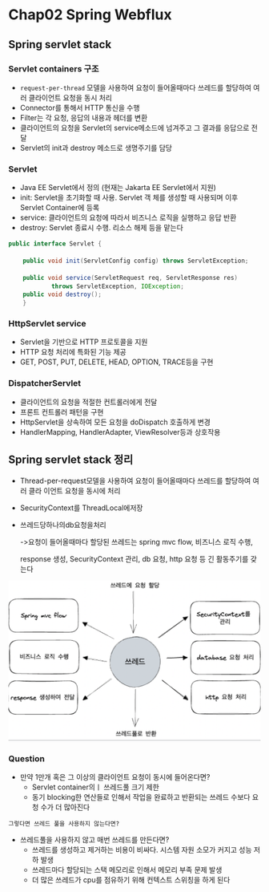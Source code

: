 # Chap02 Spring Webflux

## Spring servlet stack

### Servlet containers 구조
- `request-per-thread` 모델을 사용하여 요청이 들어올때마다 쓰레드를 할당하여 여러 클라이언트 요청을 동시 처리
- Connector를 통해서 HTTP 통신을 수행
- Filter는 각 요청, 응답의 내용과 헤더를 변환
- 클라이언트의 요청을 Servlet의 service메소드에 넘겨주고 그 결과를 응답으로 전달
- Servlet의 init과 destroy 메소드로 생명주기를 담당

### Servlet
- Java EE Servlet에서 정의 (현재는 Jakarta EE Servlet에서 지원)
- init: Servlet을 초기화할 때 사용. Servlet 객 체를 생성할 때 사용되며 이후 Servlet Container에 등록
- service: 클라이언트의 요청에 따라서 비즈니스 로직을 실행하고 응답 반환
- destroy: Servlet 종료시 수행. 리소스 해제 등을 맡는다
```java
public interface Servlet {

    public void init(ServletConfig config) throws ServletException;

    public void service(ServletRequest req, ServletResponse res)
            throws ServletException, IOException;
    public void destroy();
    }
```

### HttpServlet service
- Servlet을 기반으로 HTTP 프로토콜을 지원
- HTTP 요청 처리에 특화된 기능 제공
- GET, POST, PUT, DELETE, HEAD, OPTION, TRACE등을 구현

### DispatcherServlet
- 클라이언트의 요청을 적절한 컨트롤러에게 전달
- 프론트 컨트롤러 패턴을 구현
- HttpServlet을 상속하여 모든 요청을 doDispatch 호출하게 변경
- HandlerMapping, HandlerAdapter, ViewResolver등과 상호작용

## Spring servlet stack 정리
- Thread-per-request모델을 사용하여 요청이 들어올때마다 쓰레드를 할당하여 여러 클라 이언트 요청을 동시에 처리
- SecurityContext를 ThreadLocal에저장
- 쓰레드당하나의db요청을처리
 
    ->요청이 들어올때마다 할당된 쓰레드는 spring mvc flow, 비즈니스 로직 수행, 
    
    response 생성, SecurityContext 관리, db 요청, http 요청 등 긴 활동주기를 갖는다

![image](../image/chap02/spring%20servlet%20stack%20doc.png)


### Question
- 만약 1만개 혹은 그 이상의 클라이언트 요청이 동시에 들어온다면?
  - Servlet container의ㅣ 쓰레드풀 크기 제한
  - 동기 blocking한 연산들로 인해서 작업을 완료하고 반환되는 쓰레드 수보다 요청 수가 더 많아진다

`그렇다면 쓰레드 풀을 사용하지 않는다면?`
- 쓰레드풀을 사용하지 않고 매번 쓰레드를 만든다면?
  - 쓰레드를 생성하고 제거하는 비용이 비싸다. 시스템 자원 소모가 커지고 성능 저하 발생
  - 쓰레드마다 할당되는 스택 메모리로 인해서 메모리 부족 문제 발생
  - 더 많은 쓰레드가 cpu를 점유하기 위해 컨텍스트 스위칭을 하게 된다



